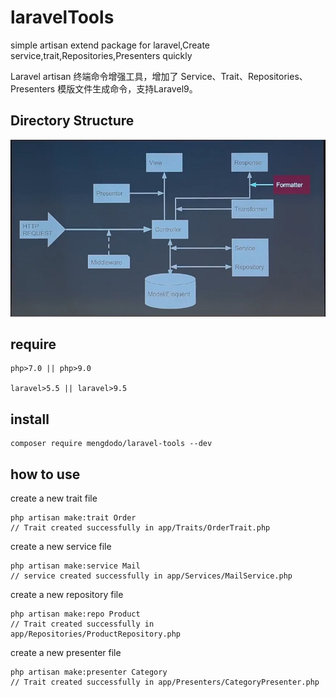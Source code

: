 # laravelTools

simple artisan extend package for laravel,Create service,trait,Repositories,Presenters quickly

Laravel artisan 终端命令增强工具，增加了 Service、Trait、Repositories、Presenters 模版文件生成命令，支持Laravel9。

## Directory Structure
![laravel path](./dst/WechatIMG6.jpeg)

## require
```$xslt
php>7.0 || php>9.0

laravel>5.5 || laravel>9.5
```

## install
```$xslt
composer require mengdodo/laravel-tools --dev
```

## how to use
create a new trait file  
```$xslt
php artisan make:trait Order
// Trait created successfully in app/Traits/OrderTrait.php
```

create a new service file  
```$xslt
php artisan make:service Mail
// service created successfully in app/Services/MailService.php
```

create a new repository file  
```$xslt
php artisan make:repo Product
// Trait created successfully in app/Repositories/ProductRepository.php
```

create a new presenter file  
```$xslt
php artisan make:presenter Category
// Trait created successfully in app/Presenters/CategoryPresenter.php
```
